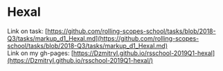 # Hexal

Link on task: [https://github.com/rolling-scopes-school/tasks/blob/2018-Q3/tasks/markup_d1_Hexal.md](https://github.com/rolling-scopes-school/tasks/blob/2018-Q3/tasks/markup_d1_Hexal.md)   
Link on my gh-pages: [https://DzmitryI.github.io/rsschool-2019Q1-hexal](https://DzmitryI.github.io/rsschool-2019Q1-hexal/)